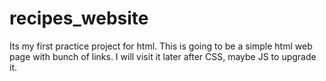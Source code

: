 # recipes_website

Its my first practice project for html. This is going to be a simple html web page with bunch of links. I will visit it later after CSS, maybe JS to upgrade it.